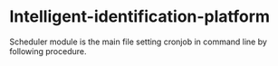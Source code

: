 # Intelligent-identification-platform

Scheduler module is the main file
setting cronjob in command line by following procedure.
